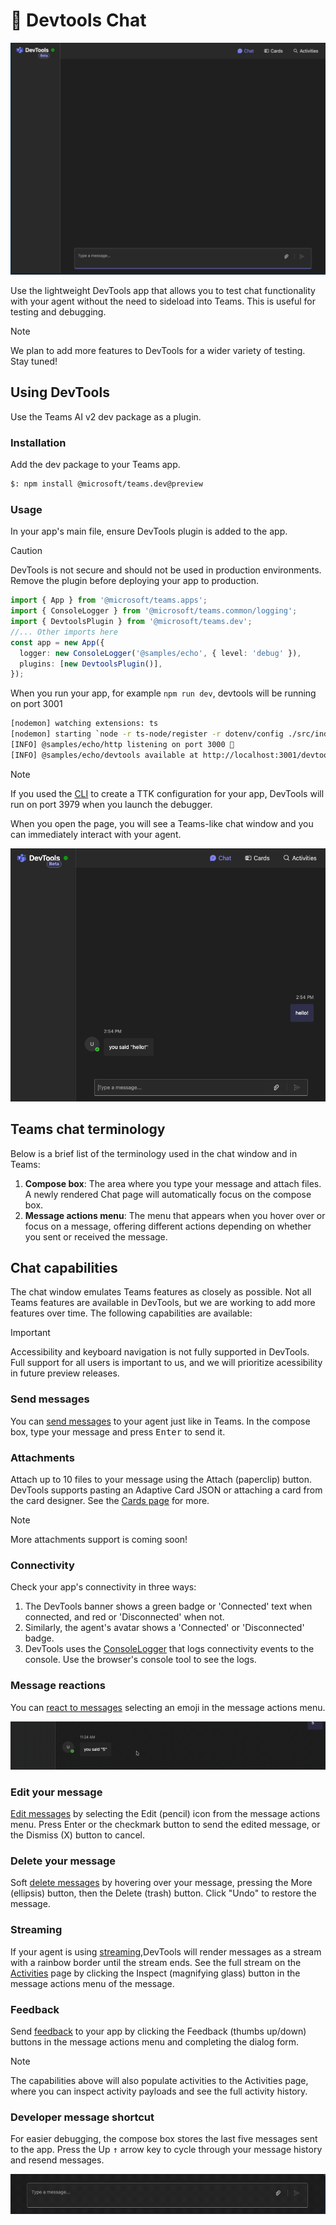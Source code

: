 # 💬 Devtools Chat

![Empty DevTools chat](https://github.com/microsoft/teams.ts/blob/main/assets/screenshots/devtools_blank_chat.png?raw=true)

Use the lightweight DevTools app that allows you to test chat functionality with your agent without the need to sideload into Teams. This is useful for testing and debugging.

> [!NOTE]
> We plan to add more features to DevTools for a wider variety of testing. Stay tuned!

## Using DevTools

Use the Teams AI v2 dev package as a plugin.

### Installation

Add the dev package to your Teams app.

<!-- langtabs-start -->
```bash
$: npm install @microsoft/teams.dev@preview
```
<!-- langtabs-end -->

### Usage

In your app's main file, ensure DevTools plugin is added to the app.

> [!CAUTION]
> DevTools is not secure and should not be used in production environments. Remove the plugin before deploying your app to production.

<!-- langtabs-start -->
```typescript
import { App } from '@microsoft/teams.apps';
import { ConsoleLogger } from '@microsoft/teams.common/logging';
import { DevtoolsPlugin } from '@microsoft/teams.dev';
//... Other imports here
const app = new App({
  logger: new ConsoleLogger('@samples/echo', { level: 'debug' }),
  plugins: [new DevtoolsPlugin()],
});
```
<!-- langtabs-end -->

When you run your app, for example `npm run dev`, devtools will be running on port 3001

<!-- langtabs-start -->
```bash
[nodemon] watching extensions: ts
[nodemon] starting `node -r ts-node/register -r dotenv/config ./src/index.ts`
[INFO] @samples/echo/http listening on port 3000 🚀
[INFO] @samples/echo/devtools available at http://localhost:3001/devtools
```
<!-- langtabs-end -->

> [!NOTE]
> If you used the [CLI](../cli/overview.md) to create a TTK configuration for your app, DevTools will run on port 3979 when you launch the debugger.

When you open the page, you will see a Teams-like chat window and you can immediately interact with your agent.

![Devtools chat](../../assets/screenshots/devtools-echo-chat.png)

## Teams chat terminology

Below is a brief list of the terminology used in the chat window and in Teams:

1. **Compose box**: The area where you type your message and attach files. A newly rendered Chat page will automatically focus on the compose box.
2. **Message actions menu**: The menu that appears when you hover over or focus on a message, offering different actions depending on whether you sent or received the message.

## Chat capabilities

The chat window emulates Teams features as closely as possible. Not all Teams features are available in DevTools, but we are working to add more features over time. The following capabilities are available:

> [!IMPORTANT]
> Accessibility and keyboard navigation is not fully supported in DevTools. Full support for all users is important to us, and we will prioritize acessibility in future preview releases.

### Send messages

You can [send messages](../../essentials/sending-messages.md) to your agent just like in Teams. In the compose box, type your message and press <kbd>Enter</kbd> to send it.

### Attachments

Attach up to 10 files to your message using the Attach (paperclip) button. DevTools supports pasting an Adaptive Card JSON or attaching a card from the card designer. See the [Cards page](./cards.md) for more.

> [!NOTE]
> More attachments support is coming soon!

### Connectivity

Check your app's connectivity in three ways:

1. The DevTools banner shows a green badge or 'Connected' text when connected, and red or 'Disconnected' when not.
2. Similarly, the agent's avatar shows a 'Connected' or 'Disconnected' badge.
3. DevTools uses the [ConsoleLogger](../../in-depth-guides/observability/logging.md) that logs connectivity events to the console. Use the browser's console tool to see the logs.

### Message reactions

You can [react to messages](../../activity/message/message-reaction.md) selecting an emoji in the message actions menu.

![Devtools react to a message](https://github.com/microsoft/teams.ts/blob/main/assets/screenshots/devtools_message_reaction.gif?raw=true)

### Edit your message

[Edit messages](../../activity/message/message-update.md) by selecting the Edit (pencil) icon from the message actions menu. Press Enter or the checkmark button to send the edited message, or the Dismiss (X) button to cancel.

### Delete your message

Soft [delete messages](../../activity/message/message-delete.md) by hovering over your message, pressing the More (ellipsis) button, then the Delete (trash) button. Click "Undo" to restore the message.

### Streaming

If your agent is using [streaming](../../in-depth-guides/ai/chat.md#streaming-chat-responses),DevTools will render messages as a stream with a rainbow border until the stream ends. See the full stream on the [Activities](inspect.md) page by clicking the Inspect (magnifying glass) button in the message actions menu of the message.

### Feedback

Send [feedback](../../in-depth-guides/feedback.md) to your app by clicking the Feedback (thumbs up/down) buttons in the message actions menu and completing the dialog form.

> [!NOTE]
> The capabilities above will also populate activities to the Activities page, where you can inspect activity payloads and see the full activity history.

### Developer message shortcut

For easier debugging, the compose box stores the last five messages sent to the app. Press the Up <kbd>↑</kbd> arrow key to cycle through your message history and resend messages.

![Devtools Up Arrow Feature](https://github.com/microsoft/teams.ts/blob/main/assets/screenshots/devtools_uparrow_feature.gif?raw=true)
